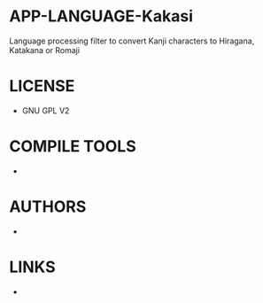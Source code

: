 APP-LANGUAGE-Kakasi
===================

Language processing filter to convert Kanji characters to Hiragana, Katakana or Romaji

LICENSE
===============
* GNU GPL V2

COMPILE TOOLS
===============
* 
 
AUTHORS
===============
* 

LINKS
===============
* 
